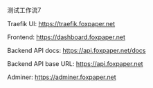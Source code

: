 测试工作流7



Traefik UI: https://traefik.foxpaper.net


Frontend: https://dashboard.foxpaper.net

Backend API docs: https://api.foxpaper.net/docs

Backend API base URL: https://api.foxpaper.net

Adminer: https://adminer.foxpaper.net